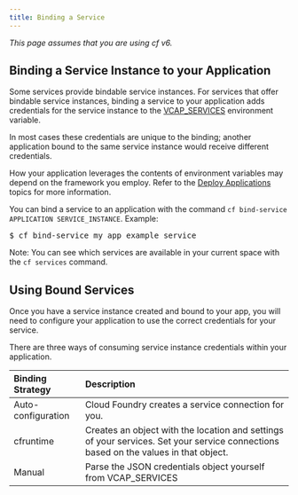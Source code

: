 ```yaml
---
title: Binding a Service
---
```


_This page assumes that you are using cf v6._

## <a id='binding'></a>Binding a Service Instance to your Application ##

Some services provide bindable service instances.
For services that offer bindable service instances, binding a service to your
application adds credentials for the service instance to the
[VCAP_SERVICES](../deploy-apps/environment-variable.html#VCAP-SERVICES)
environment variable.

In most cases these credentials are unique to the binding; another application
bound to the same service instance would receive different credentials.

How your application leverages the contents of environment variables may depend
on the framework you employ.
Refer to the [Deploy Applications](../deploy-apps/index.html) topics for more information.

You can bind a service to an application with the command `cf bind-service APPLICATION SERVICE_INSTANCE`.
Example:

<pre class="terminal">
$ cf bind-service my_app example_service
</pre>

Note: You can see which services are available in your current space with the
`cf services` command.

## <a id='using'></a>Using Bound Services ##

Once you have a service instance created and bound to your app, you will need to
configure your application to use the correct credentials for your service.

There are three ways of consuming service instance credentials within your
application.

| Binding Strategy     | Description                                                                                                                            |
| :------------------- | :--------------------                                                                                                                  |
| Auto-configuration | Cloud Foundry creates a service connection for you.                                                                |
| cfruntime            | Creates an object with the location and settings of your services. Set your service connections based on the values in that object.    |
| Manual               | Parse the JSON credentials object yourself from VCAP\_SERVICES |
